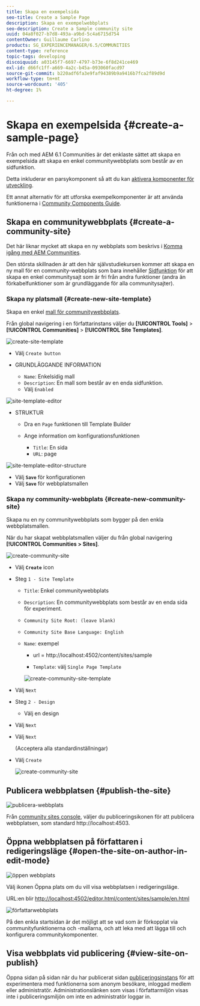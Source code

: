 ```yaml
---
title: Skapa en exempelsida
seo-title: Create a Sample Page
description: Skapa en exempelwebbplats
seo-description: Create a Sample community site
uuid: 04a8f027-b7d8-493a-a9bd-5c4a6715d754
contentOwner: Guillaume Carlino
products: SG_EXPERIENCEMANAGER/6.5/COMMUNITIES
content-type: reference
topic-tags: developing
discoiquuid: a03145f7-6697-4797-b73e-6f8d241ce469
exl-id: d66fc1ff-a669-4a2c-b45a-093060facd97
source-git-commit: b220adf6fa3e9faf94389b9a9416b7fca2f89d9d
workflow-type: tm+mt
source-wordcount: '405'
ht-degree: 1%

---
```


# Skapa en exempelsida {#create-a-sample-page}

Från och med AEM 6.1 Communities är det enklaste sättet att skapa en exempelsida att skapa en enkel communitywebbplats som består av en sidfunktion.

Detta inkluderar en parsykomponent så att du kan [aktivera komponenter för utveckling](basics.md#accessing-communities-components).

Ett annat alternativ för att utforska exempelkomponenter är att använda funktionerna i [Community Components Guide](components-guide.md).

## Skapa en communitywebbplats {#create-a-community-site}

Det här liknar mycket att skapa en ny webbplats som beskrivs i [Komma igång med AEM Communities](getting-started.md).

Den största skillnaden är att den här självstudiekursen kommer att skapa en ny mall för en community-webbplats som bara innehåller [Sidfunktion](functions.md#page-function) för att skapa en enkel communitysajt som är fri från andra funktioner (andra än förkabelfunktioner som är grundläggande för alla communitysajter).

### Skapa ny platsmall {#create-new-site-template}

Skapa en enkel [mall för communitywebbplats](sites.md).

Från global navigering i en författarinstans väljer du **[!UICONTROL Tools]** > **[!UICONTROL Communities]** > **[!UICONTROL Site Templates]**.

![create-site-template](assets/create-site-template1.png)

* Välj `Create button`
* GRUNDLÄGGANDE INFORMATION

   * `Name`: Enkelsidig mall
   * `Description`: En mall som består av en enda sidfunktion.
   * Välj `Enabled`

![site-template-editor](assets/site-template-editor.png)

* STRUKTUR

   * Dra en `Page` funktionen till Template Builder
   * Ange information om konfigurationsfunktionen

      * `Title`: En sida
      * `URL`: page

![site-template-editor-structure](assets/site-template-editor1.png)

* Välj **`Save`** för konfigurationen
* Välj **`Save`** för webbplatsmallen

### Skapa ny community-webbplats {#create-new-community-site}

Skapa nu en ny communitywebbplats som bygger på den enkla webbplatsmallen.

När du har skapat webbplatsmallen väljer du från global navigering **[!UICONTROL Communities > Sites]**.

![create-community-site](assets/create-community-site1.png)

* Välj **`Create`** icon

* Steg `1 - Site Template`

   * `Title`: Enkel communitywebbplats
   * `Description`: En communitywebbplats som består av en enda sida för experiment.
   * `Community Site Root: (leave blank)`
   * `Community Site Base Language: English`
   * `Name`: exempel

      * url = http://localhost:4502/content/sites/sample

      * `Template`: välj `Single Page Template`

      ![create-community-site-template](assets/create-community-site-template.png)


* Välj `Next`
* Steg `2 - Design`

   * Välj en design

* Välj `Next`
* Välj `Next`

   (Acceptera alla standardinställningar)

* Välj `Create`

   ![create-community-site](assets/create-community-site.png)

## Publicera webbplatsen {#publish-the-site}

![publicera-webbplats](assets/publish-site.png)

Från [community sites console](sites-console.md), väljer du publiceringsikonen för att publicera webbplatsen, som standard http://localhost:4503.

## Öppna webbplatsen på författaren i redigeringsläge {#open-the-site-on-author-in-edit-mode}

![öppen webbplats](assets/open-site.png)

Välj ikonen Öppna plats om du vill visa webbplatsen i redigeringsläge.

URL:en blir [http://localhost:4502/editor.html/content/sites/sample/en.html](http://localhost:4502/editor.html/content/sites/sample/en.html)

![författarwebbplats](assets/author-site.png)

På den enkla startsidan är det möjligt att se vad som är förkopplat via communityfunktionerna och -mallarna, och att leka med att lägga till och konfigurera communitykomponenter.

## Visa webbplats vid publicering {#view-site-on-publish}

Öppna sidan på sidan när du har publicerat sidan [publiceringsinstans](http://localhost:4503/content/sites/sample/en.html) för att experimentera med funktionerna som anonym besökare, inloggad medlem eller administratör. Administrationslänken som visas i författarmiljön visas inte i publiceringsmiljön om inte en administratör loggar in.
